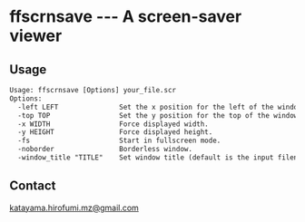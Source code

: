 # ffscrnsave --- A screen-saver viewer

## Usage

```txt
Usage: ffscrnsave [Options] your_file.scr
Options:
  -left LEFT               Set the x position for the left of the window (default is a centered window).
  -top TOP                 Set the y position for the top of the window (default is a centered window).
  -x WIDTH                 Force displayed width.
  -y HEIGHT                Force displayed height.
  -fs                      Start in fullscreen mode.
  -noborder                Borderless window.
  -window_title "TITLE"    Set window title (default is the input filename).
```

## Contact

katayama.hirofumi.mz@gmail.com
